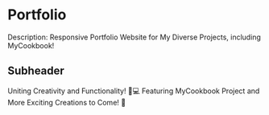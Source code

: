 # Portfolio 

Description: Responsive Portfolio Website for My Diverse Projects, including MyCookbook!

## Subheader

Uniting Creativity and Functionality! 📱💻
Featuring MyCookbook Project and More Exciting Creations to Come! 🚀
